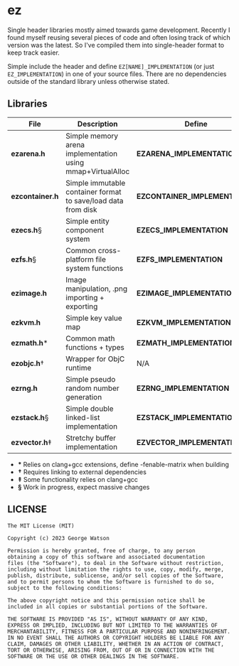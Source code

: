 # ez

Single header libraries mostly aimed towards game development. Recently I found myself reusing several pieces of code and often losing track of which version was the latest. So I've compiled them into single-header format to keep track easier.

Simple include the header and define ```EZ[NAME]_IMPLEMENTATION``` (or just ```EZ_IMPLEMENTATION```) in one of your source files. There are no dependencies outside of the standard library unless otherwise stated.


## Libraries

| File              | Description                                                   | Define                         |
| ----------------- | ------------------------------------------------------------- | ------------------------------ |
| **ezarena.h**     | Simple memory arena implementation using mmap+VirtualAlloc    | **EZARENA_IMPLEMENTATION**     |
| **ezcontainer.h** | Simple immutable container format to save/load data from disk | **EZCONTAINER_IMPLEMENTATION** |
| **ezecs.h**§      | Simple entity component system                                | **EZECS_IMPLEMENTATION**       |
| **ezfs.h**§       | Common cross-platform file system functions                   | **EZFS_IMPLEMENTATION**        |
| **ezimage.h**     | Image manipulation, .png importing + exporting                | **EZIMAGE_IMPLEMENTATION**     |
| **ezkvm.h**       | Simple key value map                                          | **EZKVM_IMPLEMENTATION**       |
| **ezmath.h**\*    | Common math functions + types                                 | **EZMATH_IMPLEMENTATION**      |
| **ezobjc.h**†     | Wrapper for ObjC runtime                                      | N/A                            |
| **ezrng.h**       | Simple pseudo random number generation                        | **EZRNG_IMPLEMENTATION**       |
| **ezstack.h**§    | Simple double linked-list implementation                      | **EZSTACK_IMPLEMENTATION**     |
| **ezvector.h**‡   | Stretchy buffer implementation                                | **EZVECTOR_IMPLEMENTATION**    |

* **\*** Relies on clang+gcc extensions, define -fenable-matrix when building
* **†** Requires linking to external dependencies
* **‡** Some functionality relies on clang+gcc
* **§** Work in progress, expect massive changes

## LICENSE
```
The MIT License (MIT)

Copyright (c) 2023 George Watson

Permission is hereby granted, free of charge, to any person
obtaining a copy of this software and associated documentation
files (the "Software"), to deal in the Software without restriction,
including without limitation the rights to use, copy, modify, merge,
publish, distribute, sublicense, and/or sell copies of the Software,
and to permit persons to whom the Software is furnished to do so,
subject to the following conditions:

The above copyright notice and this permission notice shall be
included in all copies or substantial portions of the Software.

THE SOFTWARE IS PROVIDED "AS IS", WITHOUT WARRANTY OF ANY KIND,
EXPRESS OR IMPLIED, INCLUDING BUT NOT LIMITED TO THE WARRANTIES OF
MERCHANTABILITY, FITNESS FOR A PARTICULAR PURPOSE AND NONINFRINGEMENT.
IN NO EVENT SHALL THE AUTHORS OR COPYRIGHT HOLDERS BE LIABLE FOR ANY
CLAIM, DAMAGES OR OTHER LIABILITY, WHETHER IN AN ACTION OF CONTRACT,
TORT OR OTHERWISE, ARISING FROM, OUT OF OR IN CONNECTION WITH THE
SOFTWARE OR THE USE OR OTHER DEALINGS IN THE SOFTWARE.
```
